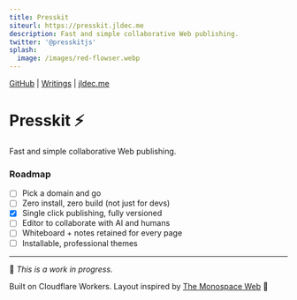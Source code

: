 ```yaml
---
title: Presskit
siteurl: https://presskit.jldec.me
description: Fast and simple collaborative Web publishing.
twitter: '@presskitjs'
splash:
  image: /images/red-flowser.webp
---
```

[GitHub](https://github.com/jldec/presskit) | [Writings](/blog) | [jldec.me](https://jldec.me)

# Presskit ⚡️
Fast and simple collaborative Web publishing.

### Roadmap
- [ ] Pick a domain and go
- [ ] Zero install, zero build (not just for devs)
- [x] Single click publishing, fully versioned
- [ ] Editor to collaborate with AI and humans
- [ ] Whiteboard + notes retained for every page
- [ ] Installable, professional themes

---
👋 _This is a work in progress._

Built on Cloudflare Workers. Layout inspired by [The Monospace Web](https://owickstrom.github.io/the-monospace-web/) 🙏